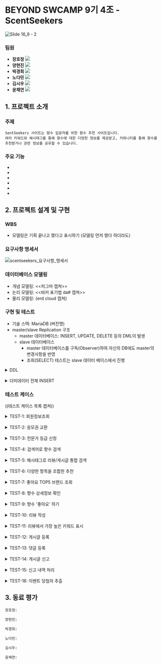 # BEYOND SWCAMP 9기 4조 - ScentSeekers


![Slide 16_9 - 2](https://github.com/swcamp9thTeam4/scentseekers/assets/140694377/830ef1d2-9969-4f06-afb6-0315c7eb32aa)


### 팀원

- **장호정** [<img src="https://img.shields.io/badge/Github-Link-181717?logo=Github">](https://github.com/hoddeok07)
- **양현진** [<img src="https://img.shields.io/badge/Github-Link-181717?logo=Github">](https://github.com/yanghyeonjin)
- **박경희** [<img src="https://img.shields.io/badge/Github-Link-181717?logo=Github">](https://github.com/iwillbfine)
- **노다민** [<img src="https://img.shields.io/badge/Github-Link-181717?logo=Github">](https://github.com/RohDamin)
- **김시우** [<img src="https://img.shields.io/badge/Github-Link-181717?logo=Github">](https://github.com/siu98)
- **윤채연** [<img src="https://img.shields.io/badge/Github-Link-181717?logo=Github">](https://github.com/yncayn)

## 1. 프로젝트 소개

### 주제

```
SentSeekers 사이트는 향수 입문자를 위한 향수 추천 사이트입니다.
여러 키워드와 해시태그를 통해 향수에 대한 다양한 정보를 제공받고, 커뮤니티를 통해 향수를 추천받거나 관련 정보를 공유할 수 있습니다.
```

### 주요 기능

-
-
-
-
-
-

## 2. 프로젝트 설계 및 구현

### WBS

- 모델링은 기획 끝나고 했다고 표시하기 (모델링 먼저 했다 하더라도)

### 요구사항 명세서

<img src="https://github.com/swcamp9thTeam4/scentseekers/blob/main/%E1%84%8B%E1%85%AD%E1%84%80%E1%85%AE%E1%84%89%E1%85%A1%E1%84%92%E1%85%A1%E1%86%BC_%E1%84%86%E1%85%A7%E1%86%BC%E1%84%89%E1%85%A6%E1%84%89%E1%85%A5.png?raw=true" alt="scentseekers_요구사항_명세서" />	

### 데이터베이스 모델링

- 개념 모델링: <<피그마 캡쳐>>
- 논리 모델링: <<바커 표기법 da# 캡쳐>>
- 물리 모델링: {erd cloud 캡쳐}

### 구현 및 테스트

- 기술 스택: MariaDB (버전명)
- master/slave Replication 구조
  - master 데이터베이스: INSERT, UPDATE, DELETE 등의 DML이 발생
  - slave 데이터베이스
    - master 데이터베이스를 구독(Observer)하여 자신의 DB에도 master의 변경사항을 반영
    - 조회(SELECT) 테스트는 slave 데이터 베이스에서 진행

<details style="margin-bottom:16px;">
<summary>DDL</summary>
    
```sql
DROP TABLE;
DROP TABLE;

CREATE TABLE;
```
</details>

<details style="margin-bottom:16px;">
<summary>더미데이터 전체 INSERT</summary>
    
```sql

```
</details>

### 테스트 케이스

((테스트 케이스 목록 캡쳐))



<details style="margin-bottom:16px;">
<summary>TEST-1: 회원정보조회</summary>
: 회원 가입시 입력한 자신의 정보를 마이페이지에서 조회
    
```sql
```
</details>

<details style="margin-bottom:16px;">
<summary>TEST-2: 응모권 교환</summary>
: 자신의 응모권 포인트를 응모권으로 교환하면 응모권 개수가 증가하고 응모권 포인트가 차감됨
    
```sql
```
</details>

<details style="margin-bottom:16px;">
<summary>TEST-3: 전문가 등급 신청</summary>
: '전문가 인증' 카테고리에서 자격 증명 가능한 파일(자격증, 향수관련업체직원)을 첨부하여 1:1문의 신청 시 관리자가 확인 후 승인하면 전문가 등급 획득
    
```sql
```
</details>

<details style="margin-bottom:16px;">
<summary>TEST-4: 검색어로 향수 검색</summary>
: 브랜드명 '디올' 을 검색하여 향수 정보를 조회한다.
    
```sql
SELECT 
      p.product_brand
    , p.product_name
    , pi_tbl.ingredient_name
    , p.product_price
FROM 
    product p
LEFT JOIN (
    SELECT 
        pii.product_code,
        i.ingredient_name
    FROM 
        ingredient i
    INNER JOIN 
        product_ingredient pii ON i.ingredient_code = pii.ingredient_code
) AS pi_tbl ON pi_tbl.product_code = p.product_code
WHERE 
       p.product_brand LIKE '%디올%'
    OR p.product_name LIKE '%디올%'
    OR pi_tbl.ingredient_name LIKE '%디올%';
   
```

![이름 검색 - 디올](https://github.com/swcamp9thTeam4/scentseekers/assets/140694377/90ae628c-2004-4224-b9ca-142dcd3fe788)

<br/>
: 계열 '머스크' 을 검색하여 해당 계열을 지닌 향수를 조회한다. 

    
```sql
SELECT 
      p.product_brand
    , p.product_name
    , pi_tbl.ingredient_name
    , p.product_price
FROM 
    product p
LEFT JOIN (
    SELECT 
        pii.product_code,
        i.ingredient_name
    FROM 
        ingredient i
    INNER JOIN 
        product_ingredient pii ON i.ingredient_code = pii.ingredient_code
) AS pi_tbl ON pi_tbl.product_code = p.product_code
WHERE 
       p.product_brand LIKE '%머스크%'
    OR p.product_name LIKE '%머스크%'
    OR pi_tbl.ingredient_name LIKE '%머스크%';
```
![계열검색-머스크2](https://github.com/swcamp9thTeam4/scentseekers/assets/140694377/4704e8a8-0082-4b52-bb91-ed70c85947d4)


</details>

<details style="margin-bottom:16px;">
<summary>TEST-5: 해시태그로 리뷰/게시글 통합 검색</summary>
: '시향' 검색을 통해 시향 해시태그를 포함하는 리뷰와 게시글을 통합 조회한다.
    
```sql
-- 해시태그 '시향'으로 리뷰와 게시글을 통합 검색하는 쿼리
(
    -- 게시글 쿼리
    SELECT 
        'Post' AS type, 
        post_tbl.hashtag_name,
        m.members_nickname,
        mgg.members_grade_name,
        m.members_expCert,
        m.members_gender,
        m.members_ageRange,
        p.post_title AS content_title,
        NULL AS review_content, 
        NULL AS review_duration, 
        NULL AS review_season,   
        NULL AS review_similarity,
        NULL AS review_likeCount,
        p.post_category,
        p.post_date,
        p.post_like
    FROM 
        post p
    INNER JOIN 
        members m ON m.members_code = p.members_code
    INNER JOIN 
        members_grade mgg ON m.members_grade_code = mgg.members_grade_code
    INNER JOIN 
        (SELECT 
            ph.post_code,
            h.hashtag_name
         FROM 
            hashtag h
         INNER JOIN 
            post_hashtag ph ON ph.hashtag_code = h.hashtag_code
         WHERE 
            h.hashtag_name = '시향'
        ) AS post_tbl ON post_tbl.post_code = p.post_code
)
UNION ALL
(
    -- 리뷰 쿼리
    SELECT 
        'Review' AS type, 
        review_tbl.hashtag_name,
        m.members_nickname,
        mgg.members_grade_name,
        m.members_expCert,
        m.members_gender,
        m.members_ageRange,
        NULL AS content_title, 
        r.review_content,
        r.review_duration,
        r.review_season,
        r.review_similarity,
        r.review_likeCount,
        NULL AS post_category, 
        NULL AS post_date,     
        NULL AS post_like     
    FROM 
        review r
    INNER JOIN 
        members m ON m.members_code = r.members_code
    INNER JOIN 
        members_grade mgg ON m.members_grade_code = mgg.members_grade_code
    INNER JOIN 
        (SELECT 
            rh.review_code,
            h.hashtag_name
         FROM 
            hashtag h
         INNER JOIN 
            review_hashtag rh ON rh.hashtag_code = h.hashtag_code
         WHERE 
            h.hashtag_name = '시향'
        ) AS review_tbl ON review_tbl.review_code = r.review_code
);

```
![해시태그로 리뷰_게시글 통합검색](https://github.com/swcamp9thTeam4/scentseekers/assets/140694377/1bd9d420-5059-4c4a-8412-1c9338a8473e)

</details>

<details style="margin-bottom:16px;">
<summary>TEST-6: 다양한 항목을 조합한 추천</summary>

<br/>

* 향료에 '일랑일랑', '라벤더', '샌달우드', '베르가못' 중 하나라도 포함되는 향수 찾기 (유저가 체크박스 등으로 여러 향료를 선택했다고 가정)
    
```sql
SELECT
       DISTINCT
       c.product_code
     , c.product_name 
     , c.product_price 
     , c.product_texture 
     , c.product_season
     , c.product_gender 
     , c.product_duration 
     , c.product_brand 
     , c.product_weight
  FROM ingredient a
  JOIN product_ingredient b ON a.ingredient_code = b.ingredient_code 
  JOIN product c ON b.product_code = c.product_code
 WHERE a.ingredient_name IN ('일랑일랑','라벤더','샌달우드','베르가못');
```

<br/>

* 실행 결과

<img src="https://github.com/swcamp9thTeam4/scentseekers/assets/33366450/a96f3b34-0443-422f-b4e6-c54276e98105" alt="TEST_6_실행결과" />

</details>

<details style="margin-bottom:16px;">
<summary>TEST-7: 좋아요 TOP5 브랜드 조회</summary>

<br/>

* 좋아요가 많은 순으로 향수 브랜드 5개를 조회한다.
    
```sql
SELECT 
       a.product_brand 
     , sum(a.product_likeCnt)
  FROM product a
 GROUP BY a.product_brand
 ORDER BY 2 DESC
 LIMIT 5;
```

<br/>

* 실행 결과

<img width="375" alt="TEST-7-실행결과" src="https://github.com/swcamp9thTeam4/scentseekers/assets/33366450/d237c39e-4442-46ae-80ba-6c131ef89bc7">

</details>

<details style="margin-bottom:16px;">
<summary>TEST-8: 향수 상세정보 확인</summary>
: 제품 코드가 '11'인 향수의 상세정보를 확인한다.
    
```sql
-- 11번 향수 상세정보 조회 (향수 + 사진 url)
SELECT 
    	  a.*
    	, b.product_photo_url
  FROM 
   	product a
  JOIN product_photo b ON a.product_code = b.product_code
 WHERE a.product_code = 11;
  
-- 11번 향수의 향료 조회
SELECT
		  a.product_code
		, a.product_ingredient_ingredientNote 
		, b.ingredient_name
   FROM product_ingredient a
   JOIN ingredient b ON a.product_ingredient_code = b.ingredient_code
  WHERE product_code = 11;

-- 11번 향수의 계열 조회
SELECT
		  a.product_code
		, b.category_type
	FROM product_category a
	JOIN category b ON b.category_code = a.category_code
  WHERE product_code = 11;
```
![test8](https://github.com/swcamp9thTeam4/scentseekers/assets/57509627/389efba0-ee45-48fb-8e97-a4af7b242634)

</details>

<details style="margin-bottom:16px;">
<summary>TEST-9: 향수 '좋아요' 하기</summary>
: 1. 향수에 좋아요를 누르면 향수의 좋아요 수를 1 증가시킨다
<br/>
: 2. 좋아요를 취소한 경우 향수의 좋아요 수를 1 감소시킨다
    
```sql
-- 1. 좋아요 등록
DELIMITER //
CREATE OR REPLACE TRIGGER trg_product_like_after
AFTER INSERT
ON product_like
FOR EACH ROW
BEGIN
  UPDATE product
  SET product_likeCnt  = product_likeCnt + 1
  WHERE product_code  = NEW.product_code ;
END //
DELIMITER ;

-- 2. 좋아요 취소
DELIMITER //
CREATE OR REPLACE TRIGGER trg_product_like_after_delete
AFTER DELETE
ON product_like
FOR EACH ROW
BEGIN
  UPDATE product
  SET product_likeCnt = product_likeCnt - 1
  WHERE product_code = OLD.product_code;
END //
DELIMITER ;
```
![test9](https://github.com/swcamp9thTeam4/scentseekers/assets/57509627/8b31c792-0922-4652-b567-04913b5fd556)

</details>

<details style="margin-bottom:16px;">
<summary>TEST-10: 리뷰 작성</summary>
: 리뷰를 작성하면 등급 및 응모권 포인트가 각각 10점씩 증가 된다.
    
```sql
SELECT * FROM members;

DELIMITER //
CREATE OR REPLACE TRIGGER update_points_after_review_insert
AFTER INSERT ON review
FOR EACH ROW
BEGIN
    -- 포인트 적립/차감 사유 추가 (리뷰 작성 포인트)
    DECLARE review_reason_code INT;
    DECLARE new_grade_code INT;
    SET review_reason_code = (SELECT reason_code FROM reason WHERE reason_name = '리뷰 작성' LIMIT 1);

    IF review_reason_code IS NULL THEN
        INSERT INTO reason (reason_name, reason_pointCriteria) VALUES ('리뷰 작성', 10);
        SET review_reason_code = LAST_INSERT_ID();
    END IF;

    -- 회원의 등급 포인트 및 쿠폰 포인트 업데이트
    UPDATE members
    SET members_gradePoint = members_gradePoint + 10,
        members_couponPoint = COALESCE(members_couponPoint, 0) + 10
    WHERE members_code = NEW.members_code;

    -- 회원의 새로운 등급 계산
    SET new_grade_code = (SELECT members_grade_code
                          FROM members_grade
                          WHERE members_grade_pointCriteria <= (SELECT members_gradePoint FROM members WHERE members_code = NEW.members_code)
                          ORDER BY members_grade_pointCriteria DESC
                          LIMIT 1);

    -- 회원의 등급 업데이트
    UPDATE members
    SET members_grade_code = new_grade_code
    WHERE members_code = NEW.members_code;

    -- 회원의 등급 포인트 내역 기록
    INSERT INTO grade_point (grade_point_change, grade_point_accum, grade_point_date, reason_code, members_code)
    VALUES (10, (SELECT members_gradePoint FROM members WHERE members_code = NEW.members_code), NOW(), review_reason_code, NEW.members_code);

    -- 회원의 쿠폰 포인트 내역 기록
    INSERT INTO coupon_point (coupon_point_change, coupon_point_accum, coupon_point_date, reason_code, members_code)
    VALUES (10, (SELECT members_couponPoint FROM members WHERE members_code = NEW.members_code), NOW(), review_reason_code, NEW.members_code);
END //

DELIMITER ;

-- 테스트 리뷰 데이터 삽입
INSERT INTO review (review_content, review_duration, review_season, review_similarity, review_likeCount, product_code, members_code)
VALUES ('좋은 제품입니다.', '오래가요', '봄', '만족', 5, 1, 5);

INSERT INTO review (review_content, review_duration, review_season, review_similarity, review_likeCount, product_code, members_code)
VALUES ('향이 너무 좋아요', '비슷해요', '여름', '보통', 0, 2, 5);

-- 리뷰 작성 후 포인트 및 등급 조회
SELECT 
    m.members_code,
    m.members_email,
    m.members_name,
    m.members_ageRange,
    m.members_gender,
    m.members_gradePoint,
    m.members_couponPoint,
    m.members_couponPointCnt,
    m.members_declarationCnt,
    m.members_nickname,
    m.members_grade_code,
    g.members_grade_name
FROM members m
JOIN members_grade g ON m.members_grade_code = g.members_grade_code;
```
![10-ezgif com-crop](https://github.com/swcamp9thTeam4/scentseekers/assets/101093309/40fb9aa7-51b2-435d-868f-44c5c6be8a1b)

![10번](https://github.com/swcamp9thTeam4/scentseekers/assets/101093309/8f5c15b6-f0b2-44e4-9d10-978ecff1f1a3)
</details>

<details style="margin-bottom:16px;">
<summary>TEST-11: 리뷰에서 가장 높은 키워드 표시</summary>
: 전체 향수 리뷰에서 가장 높은 키워드를 표시한다. (지속력, 향이 비슷한지, 어울리는 계절)
    
```sql
-- 11번 (1) 전체 향수 리뷰에서높은 키워드 (지속력, 향, 어울리는 계절) + 향수 이름까지 가져오기
SELECT 
    (SELECT review_duration
     FROM review
     GROUP BY review_duration
     ORDER BY COUNT(*) DESC
     LIMIT 1) AS top_duration,
    (SELECT review_similarity
     FROM review
     GROUP BY review_similarity
     ORDER BY COUNT(*) DESC
     LIMIT 1) AS top_similarity,
    (SELECT review_season
     FROM review
     GROUP BY review_season
     ORDER BY COUNT(*) DESC
     LIMIT 1) AS top_season,
    p.product_name
FROM review r
JOIN product p ON r.product_code = p.product_code
LIMIT 1;
```
![11번(1)](https://github.com/swcamp9thTeam4/scentseekers/assets/101093309/463743c7-7243-46e3-9a5d-44ff534c6393)

```sql
-- 11번(2) 향수 종류의 리뷰에서 높은 키워드(지속력, 향, 어울리는 계절) 및 향수 이름 가져오기
SELECT
    r.product_code,
    p.product_name,
    (SELECT review_duration
     FROM review r1
     WHERE r1.product_code = r.product_code
     GROUP BY review_duration
     ORDER BY COUNT(*) DESC
     LIMIT 1) AS top_duration,
    (SELECT review_similarity
     FROM review r2
     WHERE r2.product_code = r.product_code
     GROUP BY review_similarity
     ORDER BY COUNT(*) DESC
     LIMIT 1) AS top_similarity,
    (SELECT review_season
     FROM review r3
     WHERE r3.product_code = r.product_code
     GROUP BY review_season
     ORDER BY COUNT(*) DESC
     LIMIT 1) AS top_season
FROM review r
JOIN product p ON r.product_code = p.product_code
GROUP BY r.product_code, p.product_name;
```
![11번(2)](https://github.com/swcamp9thTeam4/scentseekers/assets/101093309/22c6de82-50fd-4f25-8735-631e7b3a1401)

</details>

<details style="margin-bottom:16px;">
<summary>TEST-12: 게시글 등록</summary>
: 게시글을 등록하면, 회원의 등급/응모권 포인트 내역에 기록되고 회원의 누적 등급 포인트가 10점 추가되며 회원의 현재 등급포인트에 따라 등급을 조정한다.
    
```sql
```
</details>

<details style="margin-bottom:16px;">
<summary>TEST-13: 댓글 등록</summary>
: 댓글이 등록되면, 회원의 등급/응모권 포인트 내역에 기록되고 회원의 누적 응모권 포인트를 5점 증가시킨다.
    
```sql
```
</details>

<details style="margin-bottom:16px;">
<summary>TEST-14: 게시글 신고</summary>
: 게시글을 신고하면 해당 게시글 신고 count 증가한다.
    
```sql
-- 14(1) 게시글 신고하기
SELECT * FROM post;

DELIMITER //

CREATE or replace TRIGGER increase_report_count_after_insert
AFTER INSERT ON report
FOR EACH ROW
BEGIN
    -- 모든 신고에 대해 post 테이블의 report_count를 증가
    UPDATE post
    SET report_count = report_count + 1
    WHERE post_code = NEW.report_postCode;
END //

DELIMITER ;
```
```sql
-- 14(2) count 확인하기
INSERT INTO report (report_category, report_reason, report_date, report_postCode)
VALUES ('POST', '스팸성 게시글', NOW(), 1);

SELECT * FROM post WHERE report_count >= 1;
```
![14번](https://github.com/swcamp9thTeam4/scentseekers/assets/101093309/42909ba7-d2cb-4223-a106-47ef6dd03060)

</details>

<details style="margin-bottom:16px;">
<summary>TEST-15: 신고 내역 처리</summary>
: 글의 신고 횟수가 3번 이상인 경우 게시글을 삭제하고 해당 글을 작성한 회원의 포인트를 50점 차감한다.
    
```sql
-- 15 신고 내역 처리
SELECT * FROM post;
SELECT * FROM members;

DELIMITER //

CREATE or replace PROCEDURE handle_report()
BEGIN
    DECLARE done INT DEFAULT 0;
    DECLARE postId INT;
    DECLARE memberId INT;
    DECLARE reportCursor CURSOR FOR 
        SELECT post_code, members_code 
        FROM post 
        WHERE report_count >= 3;
    
    DECLARE CONTINUE HANDLER FOR NOT FOUND SET done = 1;

    OPEN reportCursor;
    
    read_loop: LOOP
        FETCH reportCursor INTO postId, memberId;
        IF done THEN
            LEAVE read_loop;
        END IF;

        -- 댓글 삭제
        DELETE FROM comments WHERE post_code = postId;
        
        -- 게시글 사진 삭제
        DELETE FROM post_photo WHERE post_code = postId;

        -- 게시글 해시태그 삭제
        DELETE FROM post_hashtag WHERE post_code = postId;

        -- 북마크 삭제
        DELETE FROM bookmark WHERE post_code = postId;

        -- 게시글 좋아요 삭제
        DELETE FROM post_like WHERE post_code = postId;

        -- 게시글 삭제
        DELETE FROM post WHERE post_code = postId;

        -- 해당 회원의 응모 포인트 50점 차감 (마이너스 가능)
        UPDATE members
        SET members_couponPoint = members_couponPoint - 50
        WHERE members_code = memberId;

        -- 응모 포인트 내역에 기록 추가
        INSERT INTO coupon_point (coupon_point_change, coupon_point_accum, coupon_point_date, reason_code, members_code)
        VALUES (-50, (SELECT members_couponPoint FROM members WHERE members_code = memberId), NOW(), 5, memberId);
    END LOOP;

    CLOSE reportCursor;
END //

DELIMITER ;

DROP EVENT IF EXISTS handle_report_event;
CREATE EVENT IF NOT EXISTS handle_report_event
ON SCHEDULE EVERY 1 SECOND
DO
  CALL handle_report();
```
```sql
-- 신고 넣기
INSERT INTO report (report_category, report_reason, report_date, report_postCode)
VALUES ('POST', '스팸성 게시글', NOW(), 1);

INSERT INTO report (report_category, report_reason, report_date, report_postCode)
VALUES ('POST', '목적에 부합하지 않음', NOW(), 8);

INSERT INTO report (report_category, report_reason, report_date, report_postCode)
VALUES ('POST', '스팸성 게시글', NOW(), 8);

SELECT * FROM post WHERE report_count >= 1;

SELECT * FROM post;
SELECT * FROM members;
```
![15번(1)](https://github.com/swcamp9thTeam4/scentseekers/assets/101093309/71ba57cb-f608-47a8-b023-99f4162d4ebf)
</details>

<details style="margin-bottom:16px;">
<summary>TEST-16: 이벤트 당첨자 추출</summary>
: '향고수' 등급의 이벤트 응모 회원 중 5명을 랜덤으로 선택한다.
<br/>
: '향소년' 등급의 이벤트 응모 회원 중 3명을 랜덤으로 선택한다.
<br/>
: '향린이' 등급의 이벤트 응모 회원 중 1명을 랜덤으로 선택한다.
    
```sql
```
</details>

## 3. 동료 평가

```
장호정: 
```

```
양현진: 
```

```
박경희: 
```

```
노다민: 
```

```
김시우: 
```

```
윤채연: 
```
